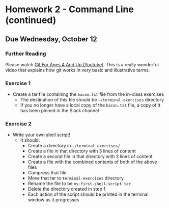 # Homework 2 - Command Line (continued)

## Due Wednesday, October 12

### Further Reading

Please watch [Git For Ages 4 And Up (Youtube)](https://youtu.be/1ffBJ4sVUb4). This is a really wonderful video that explains how git works in very basic and illustrative terms.

### Exercise 1

- Create a tar file containing the `bacon.txt` file from the in-class exercises
  - The destination of this file should be `~/terminal-exercises` directory
  - If you no longer have a local copy of the `bacon.txt` file, a copy of it has been pinned in the Slack channel

### Exercise 2

- Write your own shell script!
  - It should:
    - Create a directory in `~/terminal-exercises/`
    - Create a file in that directory with 3 lines of content
    - Create a second file in that directory with 2 lines of content
    - Create a file with the combined contents of both of the above files
    - Compress that file
    - Move that tar to `terminal-exercises` directory
    - Rename the file to be `my-first-shell-script.tar`
    - Delete the directory created in step 1
    - Each action of the script should be printed in the terminal window as it progresses
